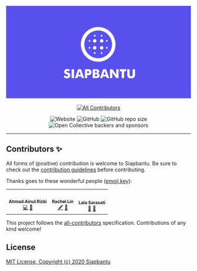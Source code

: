 <div align="center">

[![Siapbantu](assets/SiapbantuLogo.png)](https://siapbantu.com)

<!-- markdownlint-disable MD014 MD033 MD041 -->
<!-- ALL-CONTRIBUTORS-BADGE:START - Do not remove or modify this section -->
[![All Contributors](https://img.shields.io/badge/all_contributors-3-orange.svg?style=flat-square)](#contributors-)
<!-- ALL-CONTRIBUTORS-BADGE:END -->

![Website](https://img.shields.io/website?down_message=offline&label=web%20status&style=for-the-badge&up_message=online&url=https%3A%2F%2Fsiapbantu.com)
![GitHub](https://img.shields.io/github/license/siapbantu/siapbantu.website?style=for-the-badge)
![GitHub repo size](https://img.shields.io/github/repo-size/siapbantu/siapbantu.website?style=for-the-badge)
![Open Collective backers and sponsors](https://img.shields.io/opencollective/all/siapbantu?style=for-the-badge)

</div>

---

## Contributors ✨

All forms of (positive) contribution is welcome to Siapbantu. Be sure to check out the [contribution guidelines](.github/CONTRIBUTING.md) before contributing.

Thanks goes to these wonderful people ([emoji key](https://allcontributors.org/docs/en/emoji-key)):

<!-- ALL-CONTRIBUTORS-LIST:START - Do not remove or modify this section -->
<!-- prettier-ignore-start -->
<!-- markdownlint-disable -->
<table>
  <tr>
    <td align="center"><a href="https://shitiomatic.tech/"><img src="https://avatars3.githubusercontent.com/u/60742616?v=4" width="100px;" alt=""/><br /><sub><b>Ahmad Ainul Rizki</b></sub></a><br /><a href="https://github.com/siapbantu/siapbantu.website/commits?author=shitiomatic" title="Code">💻</a> <a href="#maintenance-shitiomatic" title="Maintenance">🚧</a></td>
    <td align="center"><a href="https://github.com/racheloveyou"><img src="https://avatars2.githubusercontent.com/u/60867931?v=4" width="100px;" alt=""/><br /><sub><b>Rachel Lin</b></sub></a><br /><a href="#content-racheloveyou" title="Content">🖋</a> <a href="#design-racheloveyou" title="Design">🎨</a></td>
    <td align="center"><a href="https://github.com/lasarasati"><img src="https://avatars3.githubusercontent.com/u/67370251?v=4" width="100px;" alt=""/><br /><sub><b>Lala Sarasati</b></sub></a><br /><a href="#business-lasarasati" title="Business development">💼</a> <a href="#projectManagement-lasarasati" title="Project Management">📆</a></td>
  </tr>
</table>

<!-- markdownlint-enable -->
<!-- prettier-ignore-end -->
<!-- ALL-CONTRIBUTORS-LIST:END -->

This project follows the [all-contributors](https://github.com/all-contributors/all-contributors) specification. Contributions of any kind welcome!

## License

[MIT License, Copyright (c) 2020 Siapbantu](https://github.com/siapbantu/siapbantu.website/blob/master/LICENSE)

[all-contributors]: https://github.com/all-contributors/all-contributors
